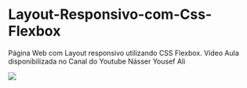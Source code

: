 # Layout-Responsivo-com-Css-Flexbox
Página Web com Layout responsivo utilizando CSS Flexbox. Vídeo Aula disponibilizada no Canal do Youtube Násser Yousef Ali

<img src="img/preview.gif">
